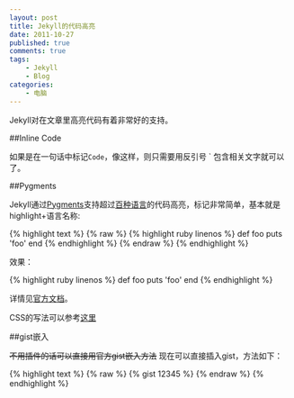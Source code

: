 ```yaml
--- 
layout: post
title: Jekyll的代码高亮
date: 2011-10-27
published: true
comments: true
tags:
    - Jekyll
    - Blog
categories:
    - 电脑
---
```

Jekyll对在文章里高亮代码有着非常好的支持。

##Inline Code

如果是在一句话中标记`Code`，像这样，则只需要用反引号 \` 包含相关文字就可以了。

##Pygments

Jekyll通过[Pygments](http://pygments.org/)支持超过[百种语言](http://pygments.org/languages/)的代码高亮，标记非常简单，基本就是highlight+语言名称:

{% highlight text %}
{% raw %}
{% highlight ruby linenos %}
def foo
  puts 'foo'
end
{% endhighlight %}
{% endraw %}
{% endhighlight %}

效果：

{% highlight ruby linenos %}
def foo
  puts 'foo'
end
{% endhighlight %}

详情见[官方文档](http://jekyllrb.com/docs/templates/)。

CSS的写法可以参考[这里](https://github.com/mojombo/tpw/blob/master/css/syntax.css)

##gist嵌入

<s>不用插件的话可以直接用官方gist嵌入方法</s> 现在可以直接插入gist，方法如下：

{% highlight text %}
{% raw %}
{% gist 12345 %}
{% endraw %}
{% endhighlight %}
